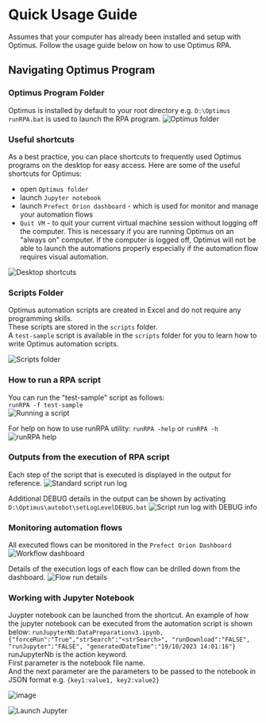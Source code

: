 # Quick Usage Guide
Assumes that your computer has already been installed and setup with Optimus.
Follow the usage guide below on how to use Optimus RPA.

## Navigating Optimus Program

### Optimus Program Folder
Optimus is installed by default to your root directory e.g. `D:\Optimus`  
`runRPA.bat` is used to launch the RPA program.
![Optimus folder](https://github.com/ray-oh/Optimus/assets/115925194/04de44d5-d496-4e1c-b2a7-21ea4968ba6d)

### Useful shortcuts
As a best practice, you can place shortcuts to frequently used Optimus programs on the desktop for easy access.  Here are some of the useful shortcuts for Optimus:
- open `Optimus folder`
- launch `Jupyter notebook`
- launch `Prefect Orion dashboard` - which is used for monitor and manage your automation flows
- `Quit VM` - to quit your current virtual machine session without logging off the computer. This is necessary if you are running Optimus on an "always on" computer.
  If the computer is logged off, Optimus will not be able to launch the automations properly especially if the automation flow requires visual automation.

![Desktop shortcuts](https://github.com/ray-oh/Optimus/assets/115925194/526682f0-7dd9-43b9-8845-a12c19f48222)

### Scripts Folder
Optimus automation scripts are created in Excel and do not require any programming skills.  
These scripts are stored in the `scripts` folder.  
A `test-sample` script is available in the `scripts` folder for you to learn how to write Optimus automation scripts.

![Scripts folder](https://github.com/ray-oh/Optimus/assets/115925194/23cf3b34-307b-453c-b6b5-521934a973d7)

### How to run a RPA script
You can run the "test-sample" script as follows:  
`runRPA -f test-sample`  
![Running a script](https://github.com/ray-oh/Optimus/assets/115925194/8239b111-d2e8-4c23-b517-288f329a8fe5)

For help on how to use runRPA utility: `runRPA -help` or `runRPA -h`
![runRPA help](https://github.com/ray-oh/Optimus/assets/115925194/b381cde0-4ec8-491e-b809-c7faf63bc127)

### Outputs from the execution of RPA script
Each step of the script that is executed is displayed in the output for reference.
![Standard script run log](https://github.com/ray-oh/Optimus/assets/115925194/5d41acbb-1c68-4d90-8746-782f2417f56e)

Additional DEBUG details in the output can be shown by activating `D:\Optimus\autobot\setLogLevelDEBUG.bat`
![Script run log with DEBUG info](https://github.com/ray-oh/Optimus/assets/115925194/1d046b31-6719-4b99-a0da-d9cec6ed68ef)

### Monitoring automation flows
All executed flows can be monitored in the `Prefect Orion Dashboard`
![Workflow dashboard](https://github.com/ray-oh/Optimus/assets/115925194/446396b7-05d9-4cdb-bdd0-4bac404e7c59)

Details of the execution logs of each flow can be drilled down from the dashboard.
![Flow run details](https://github.com/ray-oh/Optimus/assets/115925194/96a7029d-f0c4-4206-a3a8-e462607d1e93)

### Working with Jupyter Notebook
Juypter notebook can be launched from the shortcut.
An example of how the jupyter notebook can be executed from the automation script is shown below:
`runJupyterNb:DataPreparationv3.ipynb, {"forceRun":"True","strSearch":"<strSearch>", "runDownload":"FALSE", "runJupyter":"FALSE", "generatedDateTime":"19/10/2023 14:01:16"}`  
runJupyterNb is the action keyword.  
First parameter is the notebook file name.  
And the next parameter are the parameters to be passed to the notebook in JSON format e.g.  `{key1:value1, key2:value2}`

![image](https://github.com/ray-oh/Optimus/assets/115925194/c27fd5c6-4d5d-4e38-a14a-1f8efafcbbd6)

![Launch Jupyter](https://github.com/ray-oh/Optimus/assets/115925194/723a5a0f-a211-4653-a25b-a94329d427e5)



